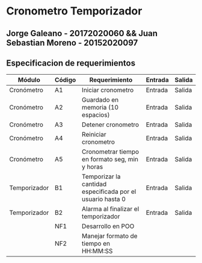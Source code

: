 # Cronometro Temporizador

## Jorge Galeano - 20172020060 && Juan Sebastian Moreno - 20152020097

## Especificacion de requerimientos
| Módulo | Código | Requerimiento | Entrada | Salida |
| ------------- | ------------- | ------------- | ------------- | ------------- |
| Cronómetro | A1 |	Iniciar cronometro | Entrada | Salida |
| Cronómetro | A2 |	Guardado en memoria (10 espacios) | Entrada | Salida |
| Cronómetro | A3 |	Detener cronometro | Entrada | Salida |
| Cronómetro | A4 |	Reiniciar cronometro | Entrada | Salida |
| Cronómetro | A5 | Cronometrar tiempo en formato seg, min y horas | Entrada | Salida |
| Temporizador | B1 |	Temporizar la cantidad especificada por el usuario hasta 0 | Entrada | Salida |
| Temporizador | B2 |	Alarma al finalizar el temporizador | Entrada | Salida |
| | NF1 |	Desarrollo en POO | | |
| | NF2 |	Manejar formato de tiempo en HH:MM:SS | | |
